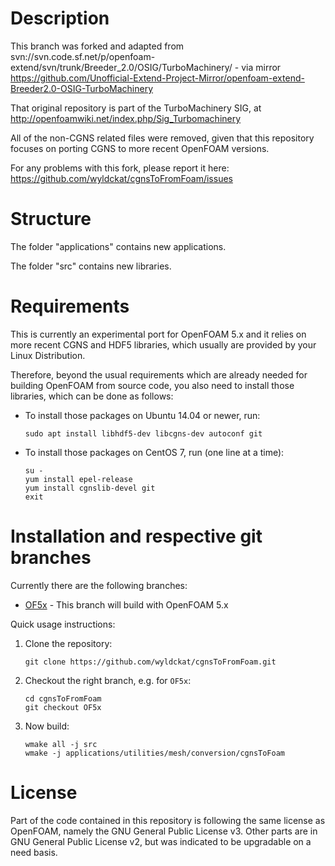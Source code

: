 Description
===========

This branch was forked and adapted from svn://svn.code.sf.net/p/openfoam-extend/svn/trunk/Breeder_2.0/OSIG/TurboMachinery/ - via mirror https://github.com/Unofficial-Extend-Project-Mirror/openfoam-extend-Breeder2.0-OSIG-TurboMachinery

That original repository is part of the TurboMachinery SIG, at http://openfoamwiki.net/index.php/Sig_Turbomachinery

All of the non-CGNS related files were removed, given that this repository focuses on porting CGNS to more recent OpenFOAM versions.

For any problems with this fork, please report it here: https://github.com/wyldckat/cgnsToFromFoam/issues


Structure
=========

The folder "applications" contains new applications.

The folder "src" contains new libraries.


Requirements
============

This is currently an experimental port for OpenFOAM 5.x and it relies on more recent CGNS and HDF5 libraries, which usually are provided by your Linux Distribution.

Therefore, beyond the usual requirements which are already needed for building OpenFOAM from source code, you also need to install those libraries, which can be done as follows:

  * To install those packages on Ubuntu 14.04 or newer, run:

    ```
    sudo apt install libhdf5-dev libcgns-dev autoconf git
    ```


  * To install those packages on CentOS 7, run (one line at a time):

    ```
    su -
    yum install epel-release
    yum install cgnslib-devel git
    exit
    ```


Installation and respective git branches
========================================

Currently there are the following branches:

  * [OF5x](https://github.com/wyldckat/cgnsToFromFoam/tree/OF5x) - This branch will build with OpenFOAM 5.x

Quick usage instructions:

  1. Clone the repository:

     ```
     git clone https://github.com/wyldckat/cgnsToFromFoam.git
     ```

  2. Checkout the right branch, e.g. for `OF5x`:

     ```
     cd cgnsToFromFoam
     git checkout OF5x
     ```

  3. Now build:

     ```
     wmake all -j src
     wmake -j applications/utilities/mesh/conversion/cgnsToFoam
     ```


License
=======

Part of the code contained in this repository is following the same license as OpenFOAM, namely the GNU General Public License v3.
Other parts are in GNU General Public License v2, but was indicated to be upgradable on a need basis.
